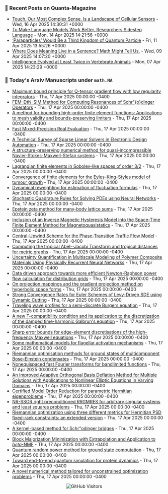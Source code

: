 ### 📝 Recent Posts on Quanta-Magazine
<!-- quanta starts -->
* <a href="https://www.quantamagazine.org/touch-our-most-complex-sense-is-a-landscape-of-cellular-sensors-20250416/">Touch, Our Most Complex Sense, Is a Landscape of Cellular Sensors</a> - Wed, 16 Apr 2025 14:30:31 +0000
* <a href="https://www.quantamagazine.org/to-make-language-models-work-better-researchers-sidestep-language-20250414/">To Make Language Models Work Better, Researchers Sidestep Language</a> - Mon, 14 Apr 2025 14:21:56 +0000
* <a href="https://www.quantamagazine.org/paraparticles-would-be-a-third-kingdom-of-quantum-particle-20250411/">‘Paraparticles’ Would Be a Third Kingdom of Quantum Particle</a> - Fri, 11 Apr 2025 13:55:26 +0000
* <a href="https://www.quantamagazine.org/where-does-meaning-live-in-a-sentence-math-might-tell-us-20250409/">Where Does Meaning Live in a Sentence? Math Might Tell Us.</a> - Wed, 09 Apr 2025 14:07:20 +0000
* <a href="https://www.quantamagazine.org/intelligence-evolved-at-least-twice-in-vertebrate-animals-20250407/">Intelligence Evolved at Least Twice in Vertebrate Animals</a> - Mon, 07 Apr 2025 14:23:29 +0000
<!-- quanta ends -->


### 📝 Today's Arxiv Manuscripts under ``math.NA``
<!-- arxiv-math-na starts -->
* <a href="https://arxiv.org/abs/2504.11676">Maximum bound principle for Q-tensor gradient flow with low regularity integrators</a> - Thu, 17 Apr 2025 00:00:00 -0400
* <a href="https://arxiv.org/abs/2504.11680">FEM-DtN-SIM Method for Computing Resonances of Schr"{o}dinger Operators</a> - Thu, 17 Apr 2025 00:00:00 -0400
* <a href="https://arxiv.org/abs/2504.11688">A method for bounding high-order finite element functions: Applications to mesh validity and bounds-preserving limiters</a> - Thu, 17 Apr 2025 00:00:00 -0400
* <a href="https://arxiv.org/abs/2504.11708">Fast Mixed-Precision Real Evaluation</a> - Thu, 17 Apr 2025 00:00:00 -0400
* <a href="https://arxiv.org/abs/2504.11716">A Technical Survey of Sparse Linear Solvers in Electronic Design Automation</a> - Thu, 17 Apr 2025 00:00:00 -0400
* <a href="https://arxiv.org/abs/2504.11892">A structure-preserving numerical method for quasi-incompressible Navier-Stokes-Maxwell-Stefan systems</a> - Thu, 17 Apr 2025 00:00:00 -0400
* <a href="https://arxiv.org/abs/2504.11920">Lagrangian finite elements in Sobolev-like spaces of order $3/2$</a> - Thu, 17 Apr 2025 00:00:00 -0400
* <a href="https://arxiv.org/abs/2504.11926">Convergence of finite elements for the Eyles-King-Styles model of tumour growth</a> - Thu, 17 Apr 2025 00:00:00 -0400
* <a href="https://arxiv.org/abs/2504.11968">Dynamical reweighting for estimation of fluctuation formulas</a> - Thu, 17 Apr 2025 00:00:00 -0400
* <a href="https://arxiv.org/abs/2504.11976">Stochastic Quadrature Rules for Solving PDEs using Neural Networks</a> - Thu, 17 Apr 2025 00:00:00 -0400
* <a href="https://arxiv.org/abs/2504.11989">Epstein zeta method for many-body lattice sums</a> - Thu, 17 Apr 2025 00:00:00 -0400
* <a href="https://arxiv.org/abs/2504.12003">Inclusion of an Inverse Magnetic Hysteresis Model into the Space-Time Finite Element Method for Magnetoquasistatics</a> - Thu, 17 Apr 2025 00:00:00 -0400
* <a href="https://arxiv.org/abs/2504.12153">Central-Upwind Scheme for the Phase-Transition Traffic Flow Model</a> - Thu, 17 Apr 2025 00:00:00 -0400
* <a href="https://arxiv.org/abs/2504.11619">Computing the tropical Abel--Jacobi Transform and tropical distances for metric graphs</a> - Thu, 17 Apr 2025 00:00:00 -0400
* <a href="https://arxiv.org/abs/2504.11625">Uncertainty Quantification in Multiscale Modeling of Polymer Composite Materials Using Physically Recurrent Neural Networks</a> - Thu, 17 Apr 2025 00:00:00 -0400
* <a href="https://arxiv.org/abs/2504.11650">Data driven approach towards more efficient Newton-Raphson power flow calculation for distribution grids</a> - Thu, 17 Apr 2025 00:00:00 -0400
* <a href="https://arxiv.org/abs/2504.11815">On projection mappings and the gradient projection method on hyperbolic space forms</a> - Thu, 17 Apr 2025 00:00:00 -0400
* <a href="https://arxiv.org/abs/2504.11988">Strong Convergence Rates for Euler Schemes of Levy-Driven SDE using Dynamic Cutting</a> - Thu, 17 Apr 2025 00:00:00 -0400
* <a href="https://arxiv.org/abs/2504.12171">Traveling wave profiles for a semi-discrete Burgers equation</a> - Thu, 17 Apr 2025 00:00:00 -0400
* <a href="https://arxiv.org/abs/2209.01878">A new T-compatibility condition and its application to the discretization of the damped time-harmonic Galbrun's equation</a> - Thu, 17 Apr 2025 00:00:00 -0400
* <a href="https://arxiv.org/abs/2408.04507">Sharp error bounds for edge-element discretisations of the high-frequency Maxwell equations</a> - Thu, 17 Apr 2025 00:00:00 -0400
* <a href="https://arxiv.org/abs/2409.03506">Some mathematical models for flagellar activation mechanisms</a> - Thu, 17 Apr 2025 00:00:00 -0400
* <a href="https://arxiv.org/abs/2411.09617">Riemannian optimisation methods for ground states of multicomponent Bose-Einstein condensates</a> - Thu, 17 Apr 2025 00:00:00 -0400
* <a href="https://arxiv.org/abs/2502.07155">Nonequispaced fast Fourier transforms for bandlimited functions</a> - Thu, 17 Apr 2025 00:00:00 -0400
* <a href="https://arxiv.org/abs/2503.07624">An Improved Adaptive Orthogonal Basis Deflation Method for Multiple Solutions with Applications to Nonlinear Elliptic Equations in Varying Domains</a> - Thu, 17 Apr 2025 00:00:00 -0400
* <a href="https://arxiv.org/abs/2504.02672">Certified Model Order Reduction for parametric Hermitian eigenproblems</a> - Thu, 17 Apr 2025 00:00:00 -0400
* <a href="https://arxiv.org/abs/2504.09891">NR-SSOR right preconditioned RRGMRES for arbitrary singular systems and least squares problems</a> - Thu, 17 Apr 2025 00:00:00 -0400
* <a href="https://arxiv.org/abs/2204.07830">Riemannian optimization using three different metrics for Hermitian PSD fixed-rank constraints: an extended version</a> - Thu, 17 Apr 2025 00:00:00 -0400
* <a href="https://arxiv.org/abs/2310.14522">A kernel-based method for Schr"odinger bridges</a> - Thu, 17 Apr 2025 00:00:00 -0400
* <a href="https://arxiv.org/abs/2401.06646">Block Majorization Minimization with Extrapolation and Application to $beta$-NMF</a> - Thu, 17 Apr 2025 00:00:00 -0400
* <a href="https://arxiv.org/abs/2408.08556">Quantum random power method for ground state computation</a> - Thu, 17 Apr 2025 00:00:00 -0400
* <a href="https://arxiv.org/abs/2411.03972">Toward end-to-end quantum simulation for protein dynamics</a> - Thu, 17 Apr 2025 00:00:00 -0400
* <a href="https://arxiv.org/abs/2504.02832">A novel numerical method tailored for unconstrained optimization problems</a> - Thu, 17 Apr 2025 00:00:00 -0400
<!-- arxiv-math-na ends -->

<div align="center">
  
![GitHub Visitors](https://api.visitorbadge.io/api/visitors?path=https%3A%2F%2Fgithub.com%2Flowrank&label=profile%20views&labelColor=%231e1e2e&countColor=%23cba6f7)



</div>
